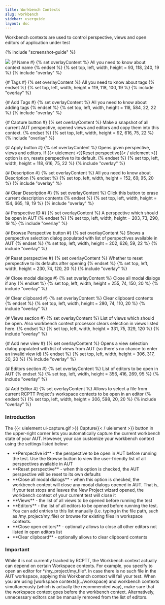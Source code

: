 ```yaml
---
title: Workbench Contexts
slug: workbench
sidebar: userguide
layout: doc
---
```


Workbench contexts are used to control perspective, views and open editors of application under test

{% include "screenshot-guide" %}
<div class="screenshot">
  <img src="{{site.url}}/shared/img/screenshot-workbench-context-editor.png"></img>
  {# Name #}
  {% set overlayContent %}
  All you need to know about context name
  {% endset %}
  {% set top, left, width, height = 93, 118, 240, 19 %}
  {% include "overlay" %}

  {# Tags #}
  {% set overlayContent %}
  All you need to know about tags
  {% endset %}
  {% set top, left, width, height = 119, 118, 100, 19 %}
  {% include "overlay" %}

  {# Add Tags #}
  {% set overlayContent %}
  All you need to know about adding tags
  {% endset %}
  {% set top, left, width, height = 118, 584, 22, 22 %}
  {% include "overlay" %}

  

  {# Capture button  #}
  {% set overlayContent %}
  Make a snapshot of all current AUT perspective, opened views and editors and copy them into this context. 
  {% endset %}
  {% set top, left, width, height = 92, 616, 75, 22 %}
  {% include "overlay" %}

  {# Apply button  #}
  {% set overlayContent %}
  Opens given perspective, views and editors. If {{< uielement >}}Reset perspective{{< / uielement >}} option is on, resets perspective to its default.
  {% endset %}
  {% set top, left, width, height = 118, 616, 75, 22 %}
  {% include "overlay" %}

  {# Description #}
  {% set overlayContent %}
   All you need to know about Description
  {% endset %}
  {% set top, left, width, height = 152, 69, 95, 20 %}
  {% include "overlay" %}

  {# Clear Description #}
  {% set overlayContent %}
  Click this button to erase current description contents
  {% endset %}
  {% set top, left, width, height = 154, 665, 19, 19 %}
  {% include "overlay" %}

  {# Perspective ID #}
  {% set overlayContent %}
  A perspective which should be open in AUT
  {% endset %}
  {% set top, left, width, height = 203, 73, 290, 19 %}
  {% include "overlay" %}

  {# Browse Perspective button #}
  {% set overlayContent %}
  Shows a perspective selection dialog populated with list of perspectives available in AUT
  {% endset %}
  {% set top, left, width, height = 202, 626, 59, 22 %}
  {% include "overlay" %}
  
  {# Reset perspective #}
  {% set overlayContent %}
  Whether to reset perspective to its defaults after opening
  {% endset %}
  {% set top, left, width, height = 230, 74, 120, 20 %}
  {% include "overlay" %}

  {# Close modal dialogs #}
  {% set overlayContent %}
  Close all modal dialogs if any
  {% endset %}
  {% set top, left, width, height = 255, 74, 150, 20 %}
  {% include "overlay" %}

  {# Clear clipboard #}
  {% set overlayContent %}
  Clear clipboard contents
  {% endset %}
  {% set top, left, width, height = 280, 74, 110, 20 %}
  {% include "overlay" %}
  
  {# Views section #}
  {% set overlayContent %}
  List of views which should be open. Also workbench context processor clears selection in views listed here.
  {% endset %}
  {% set top, left, width, height = 331, 75, 329, 120 %}
  {% include "overlay" %}

  {# Add new view #}
  {% set overlayContent %}
  Opens a view selection dialog populated with list of views from AUT (so there's no chance to enter an invalid view id)
  {% endset %}
  {% set top, left, width, height = 306, 317, 20, 20 %}
  {% include "overlay" %}

  {# Editors section #}
  {% set overlayContent %}
  List of editors to be open in AUT
  {% endset %}
  {% set top, left, width, height = 356, 416, 269, 95 %}
  {% include "overlay" %}

  {# Add Editor #}
  {% set overlayContent %}
  Allows to select a file from current RCPTT Project's workspace contexts to be open in an editor
  {% endset %}
  {% set top, left, width, height = 306, 598, 20, 20 %}
  {% include "overlay" %}
</div>

### Introduction

The {{< uielement ui-capture.gif >}} Capture{{< / uielement >}} button in the upper-right corner lets you automatically capture the current workbench state of your AUT. However, your can customize your workbench context using the settings listed below:

<ul>
<li>**Perspective id** - the perspective to be open in AUT before running the test. Use the Browse button to view the user-friendly list of all perspectives available in AUT</li>
<li>**Reset perspective** - when this option is checked, the AUT perspective will be reset to its own defaults</li>
<li>**Close all modal dialogs** - when this option is checked, the workbench context will close any modal dialogs opened in AUT. That is, if your test stops and leaves the New Project wizard opened, the workbench context of your current test will close it</li>
<li>**Views** - the list of all views to be opened before running the test</li>
<li>**Editors** - the list of all editors to be opened before running the test. You can add entries to this list manually (i.e. typing in the file path, such as /my_project/my_file) or browse for existing files in workspace contexts.</li>
<li>**Close open editors** - optionally allows to close all other editors not listed in open editors list</li>
<li>**Clear clipboard** - optionally allows to clear clipboard contents</li>
</ul>

<div class="panel panel-warning">
<div class="panel-heading">
    <h3 class="panel-title">Important</h3>
  </div>
  <div class="panel-body">
    While it is not currently tracked by RCPTT, the Workbench context actually can depend on certain Workspace contexts. For example, you specify to open an editor for */my_project/my_file*. In case there is no such file in the AUT workspace, applying this Workbench context will fail your test. When you are using [workspace contexts](../workspace) and workbench contexts simultaneously (which is actually the recommended way), make sure that the workspace context goes before the workbench context.
Alternatively, unnecessary editors can be manually removed from the list of editors. 
  </div>
</div>



